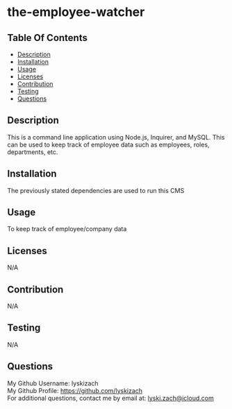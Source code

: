 # the-employee-watcher
  

  ## Table Of Contents
  - [Description](#description)
  - [Installation](#installation)
  - [Usage](#usage)
  - [Licenses](#licenses)
  - [Contribution](#contribution)
  - [Testing](#testing)
  - [Questions](#questions)

  ## Description
  This is a command line application using Node.js, Inquirer, and MySQL. This can be used to keep track of employee data such as employees, roles, departments, etc.

  ## Installation
  The previously stated dependencies are used to run this CMS

  ## Usage
  To keep track of employee/company data

  ## Licenses
  N/A

  ## Contribution
  N/A

  ## Testing
  N/A

  ## Questions
  My Github Username: lyskizach  
  My Github Profile: https://github.com/lyskizach  
  For additional questions, contact me by email at: lyski.zach@icloud.com  
  
